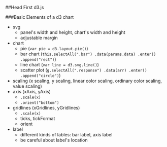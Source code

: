##Head First d3.js

###Basic Elements of a d3 chart

+ svg
    - panel's width and height, chart's width and height
    - adjustable margin
+ chart
    - pie (`var pie = d3.layout.pie()`)
    - bar chart (`this.selectAll(".bar")
        .data(params.data)
        .enter()
            .append("rect")`)
    - line chart (`var line = d3.svg.line()`)
    - scatter plot (`g.selectAll(".response")
            .data(arr)
            .enter()
                .append("circle")`)
+ scaling (x scaling, y scaling, linear color scaling, ordinary color scaling, value scaling)
+ axis (xAxis, yAxis)
    - `.scale(x)`
    - `.orient("bottom")`
+ gridlines (xGridlines, yGridlines)
    - `.scale(x)`
    - ticks, tickFormat
    - orient
+ label
    - different kinds of lables: bar label, axis label
    - be careful about label's location